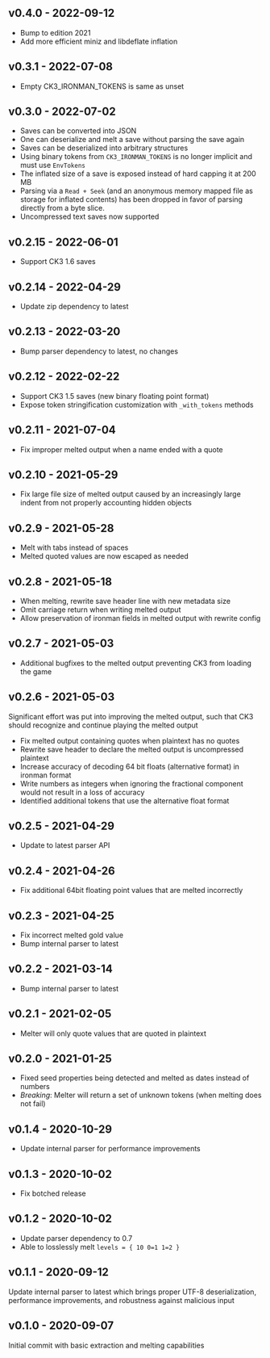 ## v0.4.0 - 2022-09-12

- Bump to edition 2021
- Add more efficient miniz and libdeflate inflation

## v0.3.1 - 2022-07-08

- Empty CK3_IRONMAN_TOKENS is same as unset

## v0.3.0 - 2022-07-02

- Saves can be converted into JSON
- One can deserialize and melt a save without parsing the save again
- Saves can be deserialized into arbitrary structures
- Using binary tokens from `CK3_IRONMAN_TOKENS` is no longer implicit
  and must use `EnvTokens`
- The inflated size of a save is exposed instead of hard capping it at
  200 MB
- Parsing via a `Read + Seek` (and an anonymous memory mapped file as
  storage for inflated contents) has been dropped in favor of parsing
  directly from a byte slice.
- Uncompressed text saves now supported

## v0.2.15 - 2022-06-01

- Support CK3 1.6 saves

## v0.2.14 - 2022-04-29

- Update zip dependency to latest

## v0.2.13 - 2022-03-20

- Bump parser dependency to latest, no changes

## v0.2.12 - 2022-02-22

- Support CK3 1.5 saves (new binary floating point format)
- Expose token stringification customization with `_with_tokens` methods

## v0.2.11 - 2021-07-04

- Fix improper melted output when a name ended with a quote

## v0.2.10 - 2021-05-29

- Fix large file size of melted output caused by an increasingly large indent from not properly accounting hidden objects

## v0.2.9 - 2021-05-28

- Melt with tabs instead of spaces
- Melted quoted values are now escaped as needed

## v0.2.8 - 2021-05-18

- When melting, rewrite save header line with new metadata size
- Omit carriage return when writing melted output
- Allow preservation of ironman fields in melted output with rewrite config

## v0.2.7 - 2021-05-03

- Additional bugfixes to the melted output preventing CK3 from loading the game 

## v0.2.6 - 2021-05-03

Significant effort was put into improving the melted output, such that
CK3 should recognize and continue playing the melted output

- Fix melted output containing quotes when plaintext has no quotes
- Rewrite save header to declare the melted output is uncompressed plaintext
- Increase accuracy of decoding 64 bit floats (alternative format) in ironman format
- Write numbers as integers when ignoring the fractional component would not result in a loss of accuracy
- Identified additional tokens that use the alternative float format

## v0.2.5 - 2021-04-29

- Update to latest parser API

## v0.2.4 - 2021-04-26

- Fix additional 64bit floating point values that are melted incorrectly

## v0.2.3 - 2021-04-25

- Fix incorrect melted gold value
- Bump internal parser to latest

## v0.2.2 - 2021-03-14

- Bump internal parser to latest

## v0.2.1 - 2021-02-05

- Melter will only quote values that are quoted in plaintext

## v0.2.0 - 2021-01-25

* Fixed seed properties being detected and melted as dates instead of numbers
* *Breaking*: Melter will return a set of unknown tokens (when melting does not fail)

## v0.1.4 - 2020-10-29

* Update internal parser for performance improvements

## v0.1.3 - 2020-10-02

* Fix botched release

## v0.1.2 - 2020-10-02

* Update parser dependency to 0.7
* Able to losslessly melt `levels = { 10 0=1 1=2 }`

## v0.1.1 - 2020-09-12

Update internal parser to latest which brings proper UTF-8 deserialization, performance improvements, and robustness against malicious input

## v0.1.0 - 2020-09-07

Initial commit with basic extraction and melting capabilities
